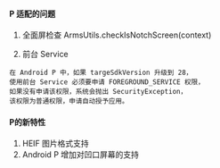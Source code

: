 #### P 适配的问题
1. 全面屏检查
ArmsUtils.checkIsNotchScreen(context)

2. 前台 Service
```
在 Android P 中，如果 targeSdkVersion 升级到 28，
使用前台 Service 必须要申请 FOREGROUND_SERVICE 权限，
如果没有申请该权限，系统会抛出 SecurityException，
该权限为普通权限，申请自动授予应用。
```

#### P的新特性

1. HEIF 图片格式支持
2. Android P 增加对凹口屏幕的支持